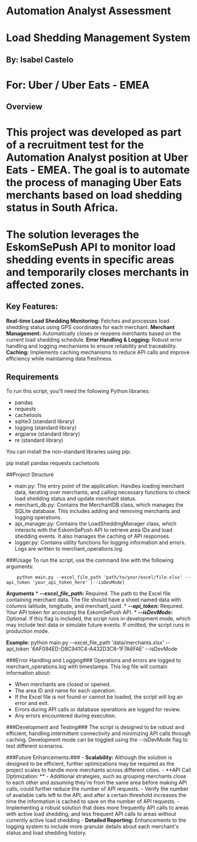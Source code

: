 # Automation Analyst Assessment
# Load Shedding Management System 
## By: Isabel Castelo
# For: Uber / Uber Eats - EMEA

## Overview
# This project was developed as part of a recruitment test for the Automation Analyst position at Uber Eats - EMEA. The goal is to automate the process of managing Uber Eats merchants based on load shedding status in South Africa. 
# The solution leverages the EskomSePush API to monitor load shedding events in specific areas and temporarily closes merchants in affected zones.

## Key Features:

**Real-time Load Shedding Monitoring:** Fetches and processes load shedding status using GPS coordinates for each merchant.
**Merchant Management:** Automatically closes or reopens merchants based on the current load shedding schedule.
**Error Handling & Logging:** Robust error handling and logging mechanisms to ensure reliability and traceability.
**Caching:** Implements caching mechanisms to reduce API calls and improve efficiency while maintaining data freshness.
		
## Requirements
To run this script, you'll need the following Python libraries:

  - pandas
  - requests
  - cachetools
  - sqlite3 (standard library)
  - logging (standard library)
  - argparse (standard library)
  - re (standard library)
	
You can install the non-standard libraries using pip:

pip install pandas requests cachetools
		
##Project Structure
  - main.py: The entry point of the application. Handles loading merchant data, iterating over merchants, and calling necessary functions to check load shedding status and update merchant status.
  - merchant_db.py: Contains the MerchantDB class, which manages the SQLite database. This includes adding and removing merchants and logging operations.
  - api_manager.py: Contains the LoadSheddingManager class, which interacts with the EskomSePush API to retrieve area IDs and load shedding events. It also manages the caching of API responses.
  - logger.py: Contains utility functions for logging information and errors. Logs are written to merchant_operations.log.

###Usage
	To run the script, use the command line with the following arguments:

		python main.py --excel_file_path 'path/to/your/excel/file.xlsx' --api_token 'your_api_token_here' [--isDevMode]

**Arguments**
	* ***--excel_file_path:*** Required. The path to the Excel file containing merchant data. The file should have a sheet named data with columns latitude, longitude, and merchant_uuid.
	* ***--api_token:*** Required. Your API token for accessing the EskomSePush API.
	* ***--isDevMode:*** Optional. If this flag is included, the script runs in development mode, which may include test data or simulate future events. If omitted, the script runs in production mode.

**Example:**
  python main.py --excel_file_path 'data/merchants.xlsx' --api_token '6AF094ED-D8C941C4-A432D3C8-1F7A6FAE' --isDevMode

###Error Handling and Logging###
	Operations and errors are logged to merchant_operations.log with timestamps. This log file will contain information about:
		
  - When merchants are closed or opened.
  - The area ID and name for each operation.
  - If the Excel file is not found or cannot be loaded, the script will log an error and exit.
  - Errors during API calls or database operations are logged for review.		
  - Any errors encountered during execution.
		
###Development and Testing###
	The script is designed to be robust and efficient, handling intermittent connectivity and minimizing API calls through caching. Development mode can be toggled using the --isDevMode flag to test different scenarios.
	
###Future Enhancements:###
	- **Scalability:** Although the solution is designed to be efficient, further optimizations may be required as the project scales to handle more merchants across different cities.
	- **API Call Optimization: **
		- Additional strategies, such as grouping merchants close to each other and assuming they're from the same area before making API calls, could further reduce the number of API requests.
		- Verify the number of available calls left to the API, and after a certain threshold increases the time the information is cached to save on the number of API requests.
		- Implementing a robust solution that does more frequently API calls to areas with active load shedding, and less frequent API calls to areas without currently active load shedding
	- **Detailed Reporting:** Enhancements to the logging system to include more granular details about each merchant's status and load shedding history.
